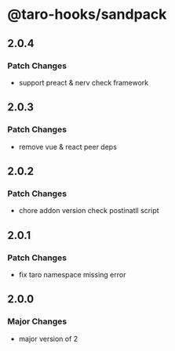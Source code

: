# @taro-hooks/sandpack

## 2.0.4

### Patch Changes

- support preact & nerv check framework

## 2.0.3

### Patch Changes

- remove vue & react peer deps

## 2.0.2

### Patch Changes

- chore addon version check postinatll script

## 2.0.1

### Patch Changes

- fix taro namespace missing error

## 2.0.0

### Major Changes

- major version of 2
